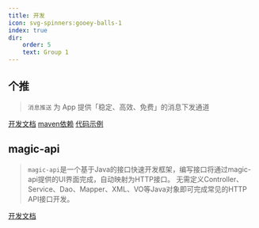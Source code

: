 ```yaml
---
title: 开发
icon: svg-spinners:gooey-balls-1
index: true
dir:
    order: 5
    text: Group 1
---
```


## 个推

> `消息推送` 为 App 提供「稳定、高效、免费」的消息下发通道

[开发文档](https://docs.getui.com/getui/server/rest_v2/introduction/)
[maven依赖](https://mvnrepository.com/artifact/com.getui.push/restful-sdk)
[代码示例](https://github.com/GetuiLaboratory/getui-pushapi-java-client-v2)

## magic-api
> `magic-api`是一个基于Java的接口快速开发框架，编写接口将通过magic-api提供的UI界面完成，自动映射为HTTP接口。 无需定义Controller、Service、Dao、Mapper、XML、VO等Java对象即可完成常见的HTTP API接口开发。


[开发文档](https://www.ssssssss.org/magic-api/pages/quick/intro/)
